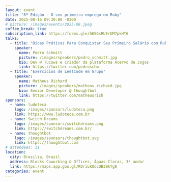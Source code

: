 ```yaml
---
layout: event
title: "8ª Edição - O seu primeiro emprego em Ruby"
date: 2025-08-16 09:30:00 -0300
# picture: /images/events/2025-08.jpeg
coffee_break: true
subscription_link: https://forms.gle/hK6GsRUErUM7pkHT6
talks:
  - title: "Dicas Práticas Para Conquistar Seu Primeiro Salário com Ruby"
    speaker:
      name: Pedro Schmitt
      picture: /images/speakers/pedro_schmitt.jpg
      bio: Dev @ Tucows e Criador da plataforma Acervo de Jogos
      link: https://twitter.com/pedroschm
  - title: "Exercícios de LeetCode em Grupo"
    speaker:
      name: Matheus Richard
      picture: /images/speakers/matheus_richard.jpg
      bio: Senior Developer @ thoughtbot
      link: https://twitter.com/matheusrich
sponsors:
  - name: ludoteca
    logo: /images/sponsors/ludoteca.png
    link: https://www.ludoteca.com.br
  - name: Switch Dreams
    logo: /images/sponsors/switchdreams.png
    link: https://switchdreams.com.br/
  - name: thoughtbot
    logo: /images/sponsors/thoughtbot.svg
    link: https://thoughtbot.com
# attendees: 11
location:
  city: Brasilia, Brazil
  address: Blocks Coworking & Offices, Águas Claras, 3º andar
  link: https://maps.app.goo.gl/RQriLKQocUB3BkYg8
categories: event
---
```

